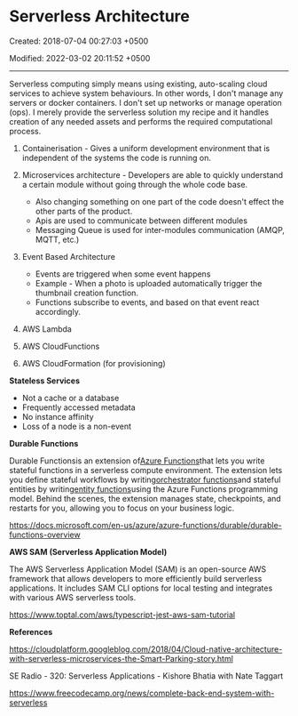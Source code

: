 # Serverless Architecture

Created: 2018-07-04 00:27:03 +0500

Modified: 2022-03-02 20:11:52 +0500

---

Serverless computing simply means using existing, auto-scaling cloud services to achieve system behaviours. In other words, I don't manage any servers or docker containers. I don't set up networks or manage operation (ops). I merely provide the serverless solution my recipe and it handles creation of any needed assets and performs the required computational process.



1.  Containerisation - Gives a uniform development environment that is independent of the systems the code is running on.

2.  Microservices architecture - Developers are able to quickly understand a certain module without going through the whole code base.
    -   Also changing something on one part of the code doesn't effect the other parts of the product.
    -   Apis are used to communicate between different modules
    -   Messaging Queue is used for inter-modules communication (AMQP, MQTT, etc.)

3.  Event Based Architecture
    -   Events are triggered when some event happens
    -   Example - When a photo is uploaded automatically trigger the thumbnail creation function.
    -   Functions subscribe to events, and based on that event react accordingly.

4.  AWS Lambda

5.  AWS CloudFunctions

6.  AWS CloudFormation (for provisioning)



**Stateless Services**
-   Not a cache or a database
-   Frequently accessed metadata
-   No instance affinity
-   Loss of a node is a non-event



**Durable Functions**

Durable Functionsis an extension of[Azure Functions](https://docs.microsoft.com/en-us/azure/azure-functions/functions-overview)that lets you write stateful functions in a serverless compute environment. The extension lets you define stateful workflows by writing[orchestrator functions](https://docs.microsoft.com/en-us/azure/azure-functions/durable/durable-functions-orchestrations)and stateful entities by writing[entity functions](https://docs.microsoft.com/en-us/azure/azure-functions/durable/durable-functions-entities)using the Azure Functions programming model. Behind the scenes, the extension manages state, checkpoints, and restarts for you, allowing you to focus on your business logic.



<https://docs.microsoft.com/en-us/azure/azure-functions/durable/durable-functions-overview>



**AWS SAM (Serverless Application Model)**

The AWS Serverless Application Model (SAM) is an open-source AWS framework that allows developers to more efficiently build serverless applications. It includes SAM CLI options for local testing and integrates with various AWS serverless tools.

<https://www.toptal.com/aws/typescript-jest-aws-sam-tutorial>



**References**

<https://cloudplatform.googleblog.com/2018/04/Cloud-native-architecture-with-serverless-microservices-the-Smart-Parking-story.html>

SE Radio - 320: Serverless Applications - Kishore Bhatia with Nate Taggart

<https://www.freecodecamp.org/news/complete-back-end-system-with-serverless>
